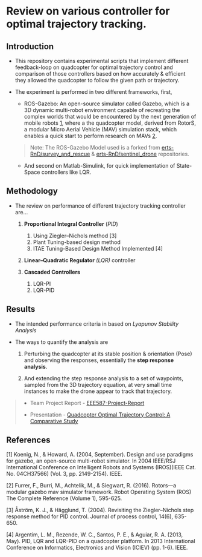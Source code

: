 # Review on various controller for optimal trajectory tracking.

## Introduction
- This repository contains experimental scripts that implement different feedback-loop on quadcopter for optimal trajectory control and comparison of those controllers based on how accurately & efficient they allowed the quadcopter to follow the given path or trajectory. 

- The experiment is performed in two different frameworks, first, 
	- ROS-Gazebo: An open-source simulator called Gazebo, which is a 3D dynamic multi-robot environment capable of recreating the complex worlds that would be encountered by the next generation of mobile robots [1](https://ieeexplore.ieee.org/abstract/document/1389727), where a the quadcopter model, derived from RotorS, a modular Micro Aerial Vehicle (MAV) simulation stack, which enables a quick start to perform research on MAVs [2](https://link.springer.com/chapter/10.1007/978-3-319-26054-9_23). 
	> Note: The ROS-Gazebo Model used is a forked from [erts-RnD/survey_and_rescue](https://github.com/erts-RnD/survey_and_rescue) & [erts-RnD/sentinel_drone](https://github.com/erts-RnD/sentinel_drone) repositories. 

	- And second on Matlab-Simulink, for quick implementation of State-Space controllers like LQR.


## Methodology

- The review on performance of different trajectory tracking controller are...
	1. **Proportional Integral Controller** (*PID*) 
		1. Using Ziegler–Nichols method [3]
		2. Plant Tuning-based design method 
		3. ITAE Tuning-Based Design Method Implemented [4]

	2. **Linear–Quadratic Regulator** *(LQR)* controller

	3. **Cascaded Controllers**
		1. LQR-PI
		2. LQR-PID 

## Results

- The intended performance criteria in based on *Lyapunov Stability Analysis* 

- The ways to quantify the analysis are
	1. Perturbing the quadcopter at its stable position & orientation (Pose) and observing the responses, essentially the **step response analysis**.

	2. And extending the step response analysis to a set of waypoints, sampled from the 3D trajectory equation, at very small time instances to make the drone appear to track that trajectory. 

> * Team Project Report - [EEE587-Project-Report](./EEE587-Project-Report.pdf)
>
> * Presentation - [Quadcopter Optimal Trajectory Control: A Comparative Study](https://onedrive.live.com/view.aspx?resid=6A66E77367076643!18125&ithint=file%2cpptx&authkey=!APm0nHRP8eKRLjM)

## References

[1] Koenig, N., & Howard, A. (2004, September). Design and use paradigms for gazebo, an open-source multi-robot simulator. In 2004 IEEE/RSJ International Conference on Intelligent Robots and Systems (IROS)(IEEE Cat. No. 04CH37566) (Vol. 3, pp. 2149-2154). IEEE.

[2] Furrer, F., Burri, M., Achtelik, M., & Siegwart, R. (2016). Rotors—a modular gazebo mav simulator framework. Robot Operating System (ROS) The Complete Reference (Volume 1), 595-625.

[3] Åström, K. J., & Hägglund, T. (2004). Revisiting the Ziegler–Nichols step response method for PID control. Journal of process control, 14(6), 635-650.

[4] Argentim, L. M., Rezende, W. C., Santos, P. E., & Aguiar, R. A. (2013, May). PID, LQR and LQR-PID on a quadcopter platform. In 2013 International Conference on Informatics, Electronics and Vision (ICIEV) (pp. 1-6). IEEE.



